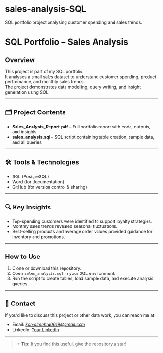 # sales-analysis-SQL
SQL portfolio project analysing customer spending and sales trends.

# SQL Portfolio – Sales Analysis

##  Overview
This project is part of my SQL portfolio.  
It analyses a small sales dataset to understand customer spending, product performance, and monthly sales trends.  
The project demonstrates data modelling, query writing, and insight generation using SQL.

---

## 🗂️ Project Contents
- **Sales_Analysis_Report.pdf** – Full portfolio report with code, outputs, and insights  
- **sales_analysis.sql** – SQL script containing table creation, sample data, and all queries

---

## 🛠️ Tools & Technologies
- SQL (PostgreSQL)  
- Word (for documentation)  
- GitHub (for version control & sharing)

---

## 🔍 Key Insights
- Top-spending customers were identified to support loyalty strategies.  
- Monthly sales trends revealed seasonal fluctuations.  
- Best-selling products and average order values provided guidance for inventory and promotions.

---

##  How to Use
1. Clone or download this repository.  
2. Open `sales_analysis.sql` in your SQL environment.  
3. Run the script to create tables, load sample data, and execute analysis queries.

---

## 📧 Contact
If you’d like to discuss this project or other data work, you can reach me at:
- Email: *komalmehra0619@gmail.com*
- LinkedIn: [Your LinkedIn](www.linkedin.com/in/komal-mehra-059a09364)

---

> ⭐ **Tip:** If you find this useful, give the repository a star!
